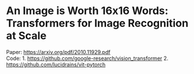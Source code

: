 # An Image is Worth 16x16 Words: Transformers for Image Recognition at Scale

Paper: https://arxiv.org/pdf/2010.11929.pdf <br/>
Code: 1. https://github.com/google-research/vision_transformer 2. https://github.com/lucidrains/vit-pytorch <br/>
